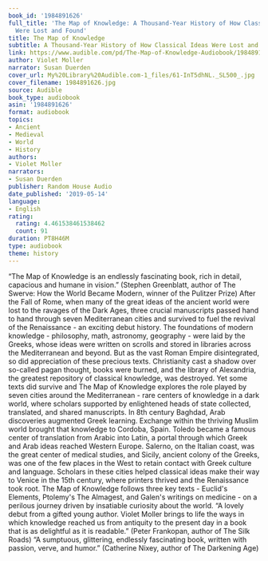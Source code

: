 ```yaml
---
book_id: '1984891626'
full_title: 'The Map of Knowledge: A Thousand-Year History of How Classical Ideas
  Were Lost and Found'
title: The Map of Knowledge
subtitle: A Thousand-Year History of How Classical Ideas Were Lost and Found
link: https://www.audible.com/pd/The-Map-of-Knowledge-Audiobook/1984891626
author: Violet Moller
narrator: Susan Duerden
cover_url: My%20Library%20Audible.com-1_files/61-InT5dhNL._SL500_.jpg
cover_filename: 1984891626.jpg
source: Audible
book_type: audiobook
asin: '1984891626'
format: audiobook
topics:
- Ancient
- Medieval
- World
- History
authors:
- Violet Moller
narrators:
- Susan Duerden
publisher: Random House Audio
date_published: '2019-05-14'
language:
- English
rating:
  rating: 4.461538461538462
  count: 91
duration: PT8H46M
type: audiobook
theme: history
---
```

“The Map of Knowledge is an endlessly fascinating book, rich in detail, capacious and humane in vision.” (Stephen Greenblatt, author of The Swerve: How the World Became Modern, winner of the Pulitzer Prize)
After the Fall of Rome, when many of the great ideas of the ancient world were lost to the ravages of the Dark Ages, three crucial manuscripts passed hand to hand through seven Mediterranean cities and survived to fuel the revival of the Renaissance - an exciting debut history.
The foundations of modern knowledge - philosophy, math, astronomy, geography - were laid by the Greeks, whose ideas were written on scrolls and stored in libraries across the Mediterranean and beyond. But as the vast Roman Empire disintegrated, so did appreciation of these precious texts. Christianity cast a shadow over so-called pagan thought, books were burned, and the library of Alexandria, the greatest repository of classical knowledge, was destroyed.
Yet some texts did survive and The Map of Knowledge explores the role played by seven cities around the Mediterranean - rare centers of knowledge in a dark world, where scholars supported by enlightened heads of state collected, translated, and shared manuscripts. In 8th century Baghdad, Arab discoveries augmented Greek learning. Exchange within the thriving Muslim world brought that knowledge to Cordoba, Spain. Toledo became a famous center of translation from Arabic into Latin, a portal through which Greek and Arab ideas reached Western Europe. Salerno, on the Italian coast, was the great center of medical studies, and Sicily, ancient colony of the Greeks, was one of the few places in the West to retain contact with Greek culture and language. Scholars in these cities helped classical ideas make their way to Venice in the 15th century, where printers thrived and the Renaissance took root.
The Map of Knowledge follows three key texts - Euclid's Elements, Ptolemy's The Almagest, and Galen's writings on medicine - on a perilous journey driven by insatiable curiosity about the world.
“A lovely debut from a gifted young author. Violet Moller brings to life the ways in which knowledge reached us from antiquity to the present day in a book that is as delightful as it is readable.” (Peter Frankopan, author of The Silk Roads)
“A sumptuous, glittering, endlessly fascinating book, written with passion, verve, and humor.” (Catherine Nixey, author of The Darkening Age)

